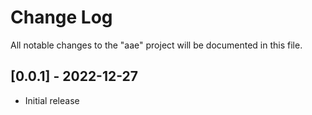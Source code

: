 # Change Log

All notable changes to the "aae" project will be documented in this file.

## [0.0.1] - 2022-12-27

- Initial release
